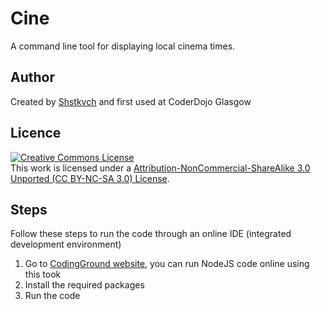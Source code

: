 # Cine
A command line tool for displaying local cinema times.

## Author 

Created by [Shstkvch](https://github.com/shstkvch) and first used at CoderDojo Glasgow <br/>


## Licence

<a rel="license" href="http://creativecommons.org/licenses/by-nc-sa/3.0/deed.en_US"><img alt="Creative Commons License" style="border-width:0" src="http://i.creativecommons.org/l/by-nc-sa/3.0/88x31.png" /></a><br />This work is licensed under a <a rel="license" href="http://creativecommons.org/licenses/by-nc-sa/3.0/">Attribution-NonCommercial-ShareAlike 3.0 Unported (CC BY-NC-SA 3.0) License</a>.

## Steps

Follow these steps to run the code through an online IDE (integrated development environment)

1. Go to [CodingGround website](https://www.tutorialspoint.com/execute_nodejs_online.php), you can run NodeJS code online using this took
2. Install the required packages
3. Run the code




